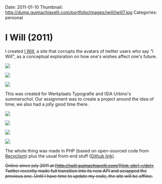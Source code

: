 Date: 2011-01-10
Thumbnail: http://dump.guimachiavelli.com/portfolio/images/iwill/iwill7.jpg
Categories: personal

# I Will (2011)

I created [I Will][link-site], a site that corrupts the avatars of twitter users who say "I Will", as a conceptual exploration on how one's wishes affect one's future.

[![](https://www.dropbox.com/sh/15pvf2l3yr3omzv/uD9mUJTagx/images/iwill/iwill1.jpg)][link-site]


[![](http://dump.guimachiavelli.com/portfolio/images/iwill/iwill2.jpg)][link-site]

[![](http://dump.guimachiavelli.com/portfolio/images/iwill/iwill3.jpg)][link-site]

This was created for Werkplaats Typografie and ISIA Urbino's summerschol. Our assignment was to create a project around the idea of time; we also had a jolly good time there. 

[![](http://dump.guimachiavelli.com/portfolio/images/iwill/iwill4.jpg)][link-site]

[![](http://dump.guimachiavelli.com/portfolio/images/iwill/iwill5.jpg)][link-site]

[![](http://dump.guimachiavelli.com/portfolio/images/iwill/iwill6.jpg)][link-site]

[![](http://dump.guimachiavelli.com/portfolio/images/iwill/iwill7.jpg)][link-site]

The whole thing was made in PHP (based on open-sourced code from [Recyclism][reference1]) plus the usual front-end stuff ([Github link][git]).

<del>Online since july 2011 at [http://iwill.guimachiavelli.com/][link-site].</del> Twitter recently made full transition into its new API and scrapped the previous one. Until I have time to update my code, the site will be offline.

[link-site]:http://iwill.guimachiavelli.com
[reference1]: http://recyclism.com
[git]: http://github.com/guimachiavelli/i_will
